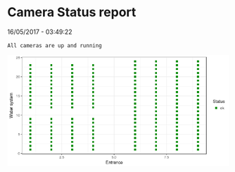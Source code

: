 Camera Status report
================
16/05/2017 - 03:49:22

    All cameras are up and running

![](camreport_files/figure-markdown_github/unnamed-chunk-2-1.png)

